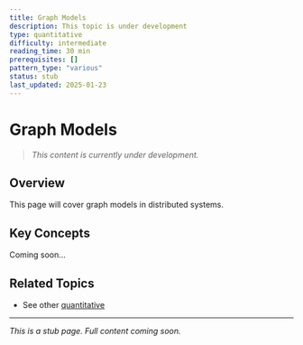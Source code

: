 ```yaml
---
title: Graph Models
description: This topic is under development
type: quantitative
difficulty: intermediate
reading_time: 30 min
prerequisites: []
pattern_type: "various"
status: stub
last_updated: 2025-01-23
---
```



# Graph Models

> *This content is currently under development.*

## Overview

This page will cover graph models in distributed systems.

## Key Concepts

Coming soon...

## Related Topics

- See other [quantitative](index.md)

---

*This is a stub page. Full content coming soon.*
